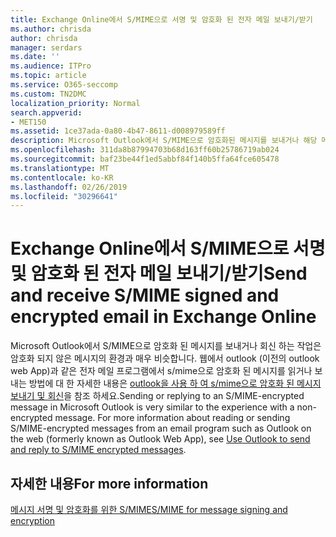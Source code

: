 ```yaml
---
title: Exchange Online에서 S/MIME으로 서명 및 암호화 된 전자 메일 보내기/받기
ms.author: chrisda
author: chrisda
manager: serdars
ms.date: ''
ms.audience: ITPro
ms.topic: article
ms.service: O365-seccomp
ms.custom: TN2DMC
localization_priority: Normal
search.appverid:
- MET150
ms.assetid: 1ce37ada-0a80-4b47-8611-d008979589ff
description: Microsoft Outlook에서 S/MIME으로 암호화된 메시지를 보내거나 해당 메시지에 회신하는 환경은 암호화되지 않은 메시지의 환경과 매우 비슷합니다.
ms.openlocfilehash: 311da8b87994703b68d163ff60b25786719ab024
ms.sourcegitcommit: baf23be44f1ed5abbf84f140b5ffa64fce605478
ms.translationtype: MT
ms.contentlocale: ko-KR
ms.lasthandoff: 02/26/2019
ms.locfileid: "30296641"
---
```

# <a name="send-and-receive-smime-signed-and-encrypted-email-in-exchange-online"></a><span data-ttu-id="07a32-103">Exchange Online에서 S/MIME으로 서명 및 암호화 된 전자 메일 보내기/받기</span><span class="sxs-lookup"><span data-stu-id="07a32-103">Send and receive S/MIME signed and encrypted email in Exchange Online</span></span>

<span data-ttu-id="07a32-p101">Microsoft Outlook에서 S/MIME으로 암호화 된 메시지를 보내거나 회신 하는 작업은 암호화 되지 않은 메시지의 환경과 매우 비슷합니다. 웹에서 outlook (이전의 outlook web App)과 같은 전자 메일 프로그램에서 s/mime으로 암호화 된 메시지를 읽거나 보내는 방법에 대 한 자세한 내용은 [outlook을 사용 하 여 s/mime으로 암호화 된 메시지 보내기 및 회신](https://go.microsoft.com/fwlink/p/?LinkId=392520)을 참조 하세요.</span><span class="sxs-lookup"><span data-stu-id="07a32-p101">Sending or replying to an S/MIME-encrypted message in Microsoft Outlook is very similar to the experience with a non-encrypted message. For more information about reading or sending S/MIME-encrypted messages from an email program such as Outlook on the web (formerly known as Outlook Web App), see [Use Outlook to send and reply to S/MIME encrypted messages](https://go.microsoft.com/fwlink/p/?LinkId=392520).</span></span>

## <a name="for-more-information"></a><span data-ttu-id="07a32-106">자세한 내용</span><span class="sxs-lookup"><span data-stu-id="07a32-106">For more information</span></span>

[<span data-ttu-id="07a32-107">메시지 서명 및 암호화를 위한 S/MIME</span><span class="sxs-lookup"><span data-stu-id="07a32-107">S/MIME for message signing and encryption</span></span>](s-mime-for-message-signing-and-encryption.md)
